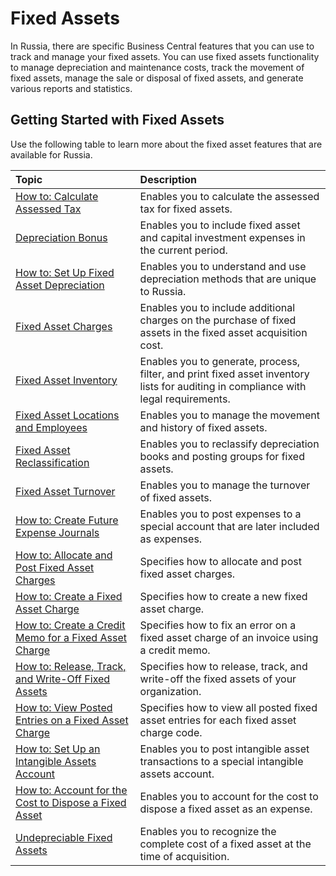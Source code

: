 # Fixed Assets

In Russia, there are specific Business Central features that you can use to track and manage your fixed assets. You can use fixed assets functionality to manage depreciation and maintenance costs, track the movement of fixed assets, manage the sale or disposal of fixed assets, and generate various reports and statistics.

 

## Getting Started with Fixed Assets

 

Use the following table to learn more about the fixed asset features that are available for Russia.

 

| Topic                                                     | Description                                                  |
| :-------------------------------------------------------- | :----------------------------------------------------------- |
| [How to: Calculate Assessed Tax]()                        | Enables you to calculate the assessed tax for fixed assets.  |
| [Depreciation Bonus]()                                    | Enables you to include fixed asset and capital investment expenses in the current period. |
| [How to: Set Up Fixed Asset Depreciation]()               | Enables you to understand and use depreciation methods that are unique to Russia. |
| [Fixed Asset Charges]()                                   | Enables you to include additional charges on the purchase of fixed assets in the fixed asset acquisition cost. |
| [Fixed Asset Inventory]()                                 | Enables you to generate, process, filter, and print fixed asset inventory lists for auditing in compliance with legal requirements. |
| [Fixed Asset Locations and Employees]()                   | Enables you to manage the movement and history of fixed assets. |
| [Fixed Asset Reclassification]()                          | Enables you to reclassify depreciation books and posting groups for fixed assets. |
| [Fixed Asset Turnover]()                                  | Enables you to manage the turnover of fixed assets.          |
| [How to: Create Future Expense Journals]()                | Enables you to post expenses to a special account that are later included as expenses. |
| [How to: Allocate and Post Fixed Asset Charges]()         | Specifies how to allocate and post fixed asset charges.      |
| [How to: Create a Fixed Asset Charge]()                   | Specifies how to create a new fixed asset charge.            |
| [How to: Create a Credit Memo for a Fixed Asset Charge]() | Specifies how to fix an error on a fixed asset charge of an invoice using a credit memo. |
| [How to: Release, Track, and Write-Off Fixed Assets]()    | Specifies how to release, track, and write-off the fixed assets of your organization. |
| [How to: View Posted Entries on a Fixed Asset Charge]()   | Specifies how to view all posted fixed asset entries for each fixed asset charge code. |
| [How to: Set Up an Intangible Assets Account]()           | Enables you to post intangible asset transactions to a special intangible assets account. |
| [How to: Account for the Cost to Dispose a Fixed Asset]() | Enables you to account for the cost to dispose a fixed asset as an expense. |
| [Undepreciable Fixed Assets]()                            | Enables you to recognize the complete cost of a fixed asset at the time of acquisition. |